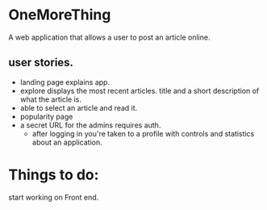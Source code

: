 # OneMoreThing
A web application that allows a user to post an article online.


## user stories. 
* landing page explains app.
* explore displays the most recent articles. title and a short description of what the article is. 
* able to select an article and read it.
* popularity page
* a secret URL for the admins requires auth. 
  - after logging in you're taken to a profile with controls and statistics about an application. 



# Things to do:
start working on Front end. 
